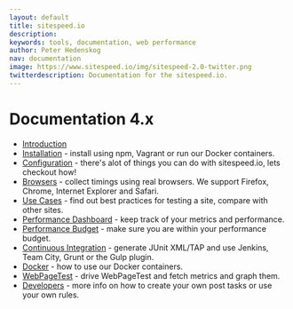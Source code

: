 ```yaml
---
layout: default
title: sitespeed.io
description:
keywords: tools, documentation, web performance
author: Peter Hedenskog
nav: documentation
image: https://www.sitespeed.io/img/sitespeed-2.0-twitter.png
twitterdescription: Documentation for the sitespeed.io.
---
```


# Documentation 4.x

 * [Introduction](/sitespeed.io/documentation/introduction/)
 * [Installation](/sitespeed.io/documentation/installation/) - install using npm, Vagrant or run our Docker containers.
 * [Configuration](/sitespeed.io/documentation/configuration/) - there's alot of things you can do with sitespeed.io, lets checkout how!
 * [Browsers](/sitespeed.io/documentation/browsers/) - collect timings using real browsers. We support Firefox, Chrome, Internet Explorer and Safari.
 * [Use Cases](/sitespeed.io/documentation/use-cases/) - find out best practices for testing a site, compare with other sites.
* [Performance Dashboard](/sitespeed.io/documentation/performance-dashboard/) - keep track of your metrics and performance.
 * [Performance Budget](/sitespeed.io/documentation/performance-budget/) - make sure you are within your performance budget.
 * [Continuous Integration](/sitespeed.io/documentation/continuous-integration/) - generate JUnit XML/TAP and use Jenkins, Team City, Grunt or the Gulp plugin.
 * [Docker](/sitespeed.io/documentation/docker/) - how to use our Docker containers.
 * [WebPageTest](/sitespeed.io/documentation/webpagetest/) - drive WebPageTest and fetch metrics and graph them.
 * [Developers](/sitespeed.io/documentation/developers/) - more info on how to create your own post tasks or use your own rules.
